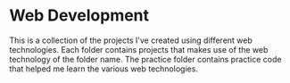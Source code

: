 # Web Development
This is a collection of the projects I've created using different web technologies. Each folder contains projects that makes use of the web technology of the folder name. The practice
folder contains practice code that helped me learn the various web technologies.

